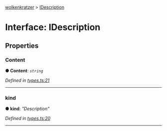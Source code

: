 [wolkenkratzer](../README.md) > [IDescription](../interfaces/idescription.md)



# Interface: IDescription


## Properties
<a id="content"></a>

###  Content

**●  Content**:  *`string`* 

*Defined in [types.ts:21](https://github.com/arminhammer/wolkenkratzer/blob/f2716d7/src/types.ts#L21)*





___

<a id="kind"></a>

###  kind

**●  kind**:  *"Description"* 

*Defined in [types.ts:20](https://github.com/arminhammer/wolkenkratzer/blob/f2716d7/src/types.ts#L20)*





___


